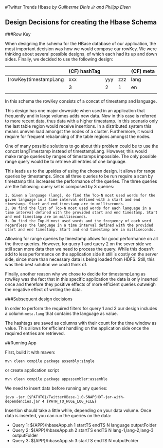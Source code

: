 #Twitter Trends Hbase
*by Guilherme Dinis Jr and Philipp Eisen*

## Design Decisions for creating the Hbase Schema
###Row Key

When designing the schema for the HBase database of our application,
the most important decision was how we would compose our rowKey. We were thinking
about several possible designs, of which each had its up and down sides.
Finally, we decided to use the following design:

|                       | (CF) hashTag |     |     | (CF) meta |
|-----------------------|--------------|-----|-----|-----------|
| (rowKey)timestampLang | xxx          | yyy | zzz | lang      |
|                       | 3            | 2   | 1   | en        |
|                       |              |     |     |           |


In this schema the rowKey consists of a concat of timestamp and language.

This design has one major downside when used in an application that frequently
and in large volumes adds new data. New in this case is referred to more recent
data, thus data with a higher timestamp. In this scenario only the last table
region would receive insertions. In a distributed system this means uneven load
amongst the nodes of a cluster. Furthermore, it would require for frequent
rebalancing of the table regions amongst the nodes.

One of many possible solutions to go about this problem could be to use the concat
langTimestamp instead of timestampLang. However, this would make range queries by
ranges of timestamps impossible. The only possible range query would be to retrieve
all entries of one language.

This leads us to the upsides of using the chosen design. It allows for range queries
by timestamps. Since all three queries to be run require a scan by timestamp this
increases the performance of the queries. The three queries are the following:
query set is composed by 3 queries:

    1. Given a language (lang), do find the Top-N most used words for the given language in a time interval defined with a start and end timestamp. Start and end timestamp are in milliseconds.
    2. Do find the list of Top-N most used words for each language in a time interval defined with the provided start and end timestamp. Start and end timestamp are in milliseconds.
    3. Do find the Top-N most used words and the frequency of each word regardless the language in a time interval defined with the provided start and end timestamp. Start and end timestamp are in milliseconds.

Allowing for range queries by timestamp allows for good performance on all the three queries.
However, for query 1 and query 2 on the sever side we still scan more data then we need to process
the query. While this doesn't add to less performance on the application side it still is costly on
the server side, since more than necessary data is being loaded from HDFS. Still, this was theb best
solution we could think of. 

Finally, another reason why we chose to decide for timestampLang as rowKey was the fact that
in this specific application the data is only inserted once and therefore they positive effects of
more efficient queries outweigh the negative effect of writing the data.




###Subsequent design decisions

In order to perform the required filters for query 1 and 2 our design includes a column
``meta.lang`` that contains the language as value.

The hashtags are saved as columns with their count for the time window as value.
This allows for efficient handling on the application side once the required entries are
retrieved.




##Running App

First, build it with maven:

```
mvn clean compile package assembly:single
```
or create application script

```
mvn clean compile package appassembler:assemble
```

We need to insert data before running any queries:

```
java -jar {$PATHTO}/TwitterHBase-1.0-SNAPSHOT-jar-with-dependencies.jar 4 {PATH_TO_HUGE_LOG_FILE}
```

Insertion should take a little while, depending on your data volume. Once data is inserted, you can run the queries on the data:

  - Query 1: ${APP}/hbaseApp.sh 1 startTS endTS N language outputFolder
  - Query 2: ${APP}/hbaseApp.sh 2 startTS endTS N lang-1,lang-2,lang-3 outputFolder
  - Query 3: ${APP}/hbaseApp.sh 3 startTS endTS N outputFolder
